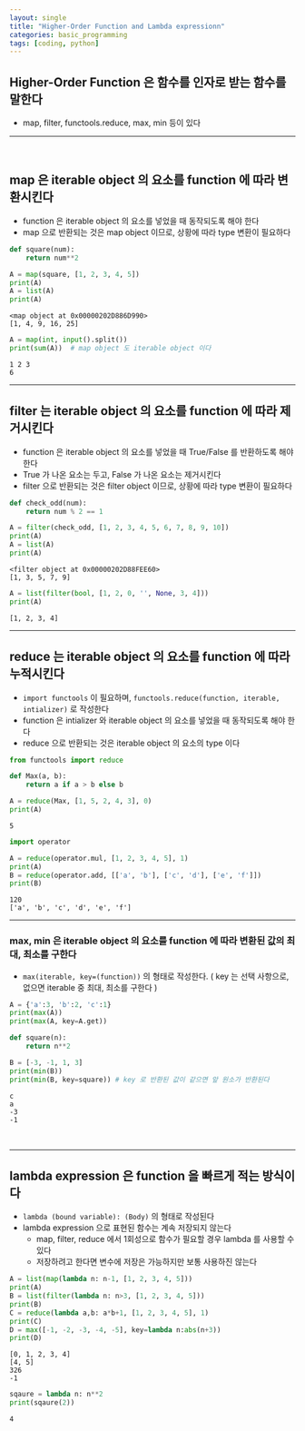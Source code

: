 ```yaml
---
layout: single
title: "Higher-Order Function and Lambda expressionn"
categories: basic_programming
tags: [coding, python]
---
```


## Higher-Order Function 은 함수를 인자로 받는 함수를 말한다
- map, filter, functools.reduce, max, min 등이 있다
<hr>
<br>

## map 은 iterable object 의 요소를 function 에 따라 변환시킨다
- function 은 iterable object 의 요소를 넣었을 때 동작되도록 해야 한다
- map 으로 반환되는 것은 map object 이므로, 상황에 따라 type 변환이 필요하다


```python
def square(num):
    return num**2

A = map(square, [1, 2, 3, 4, 5])
print(A)
A = list(A)
print(A)
```

    <map object at 0x00000202D886D990>
    [1, 4, 9, 16, 25]
    


```python
A = map(int, input().split())
print(sum(A))  # map object 도 iterable object 이다
```

    1 2 3
    6
    

<hr>

## filter 는 iterable object 의 요소를 function 에 따라 제거시킨다
- function 은 iterable object 의 요소를 넣었을 때 True/False 를 반환하도록 해야 한다
- True 가 나온 요소는 두고, False 가 나온 요소는 제거시킨다
- filter 으로 반환되는 것은 filter object 이므로, 상황에 따라 type 변환이 필요하다


```python
def check_odd(num):
    return num % 2 == 1

A = filter(check_odd, [1, 2, 3, 4, 5, 6, 7, 8, 9, 10])
print(A)
A = list(A)
print(A)
```

    <filter object at 0x00000202D88FEE60>
    [1, 3, 5, 7, 9]
    


```python
A = list(filter(bool, [1, 2, 0, '', None, 3, 4]))
print(A)
```

    [1, 2, 3, 4]
    

<hr>

## reduce 는 iterable object 의 요소를 function 에 따라 누적시킨다
- `import functools` 이 필요하며, `functools.reduce(function, iterable, intializer)` 로 작성한다
- function 은 intializer 와 iterable object 의 요소를 넣었을 때 동작되도록 해야 한다
- reduce 으로 반환되는 것은 iterable object 의 요소의 type 이다


```python
from functools import reduce

def Max(a, b):
    return a if a > b else b

A = reduce(Max, [1, 5, 2, 4, 3], 0)
print(A)
```

    5
    


```python
import operator

A = reduce(operator.mul, [1, 2, 3, 4, 5], 1)
print(A)
B = reduce(operator.add, [['a', 'b'], ['c', 'd'], ['e', 'f']])
print(B)
```

    120
    ['a', 'b', 'c', 'd', 'e', 'f']
    

<hr>

### max, min 은 iterable object 의 요소를 function 에 따라 변환된 값의 최대, 최소를 구한다
- `max(iterable, key=(function))` 의 형태로 작성한다. ( key 는 선택 사항으로, 없으면 iterable 중 최대, 최소를 구한다 )


```python
A = {'a':3, 'b':2, 'c':1}
print(max(A))
print(max(A, key=A.get))

def square(n):
    return n**2

B = [-3, -1, 1, 3]
print(min(B))
print(min(B, key=square)) # key 로 반환된 값이 같으면 앞 원소가 반환된다
```

    c
    a
    -3
    -1
    

<br>
<hr>

## lambda expression 은 function 을 빠르게 적는 방식이다
- `lambda (bound variable): (Body)` 의 형태로 작성된다
- lambda expression 으로 표현된 함수는 계속 저장되지 않는다
  - map, filter, reduce 에서 1회성으로 함수가 필요할 경우 lambda 를 사용할 수 있다
  - 저장하려고 한다면 변수에 저장은 가능하지만 보통 사용하진 않는다


```python
A = list(map(lambda n: n-1, [1, 2, 3, 4, 5]))
print(A)
B = list(filter(lambda n: n>3, [1, 2, 3, 4, 5]))
print(B)
C = reduce(lambda a,b: a*b+1, [1, 2, 3, 4, 5], 1)
print(C)
D = max([-1, -2, -3, -4, -5], key=lambda n:abs(n+3))
print(D)
```

    [0, 1, 2, 3, 4]
    [4, 5]
    326
    -1
    


```python
sqaure = lambda n: n**2
print(sqaure(2))
```

    4
    
